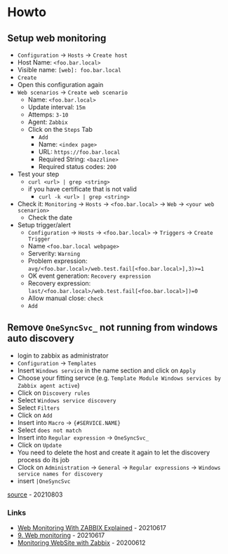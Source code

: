 # Howto

## Setup web monitoring

* `Configuration` -> `Hosts` -> `Create host`
* Host Name: `<foo.bar.local>`
* Visible name: `[web]: foo.bar.local`
* `Create`
* Open this configuration again
* `Web scenarios` -> `Create web scenario`
    * Name: `<foo.bar.local>`
    * Update interval: `15m`
    * Attemps: `3-10`
    * Agent: `Zabbix`
    * Click on the `Steps` Tab
        * `Add`
        * Name: `<index page>`
        * URL: `https://foo.bar.local`
        * Required String: `<bazzline>`
        * Required status codes: `200`
* Test your step
    * `curl <url> | grep <string>`
    * if you have certificate that is not valid
        * `curl -k <url> | grep <string>`
* Check it: `Monitoring` -> `Hosts` -> `<foo.bar.local>` -> `Web` -> `<your web scenarion>`
    * Check the date
* Setup trigger/alert
    * `Configuration` -> `Hosts` -> `<foo.bar.local>` -> `Triggers` -> `Create Trigger`
    * Name `<foo.bar.local webpage>`
    * Serverity: `Warning`
    * Problem expression: `avg/<foo.bar.local>/web.test.fail[<foo.bar.local>],3)>=1`
    * OK event generation: `Recovery expression`
    * Recovery expression: `last/<foo.bar.local>/web.test.fail[<foo.bar.local>])=0`
    * Allow manual close: `check`
    * `Add`

## Remove `OneSyncSvc_` not running from windows auto discovery

* login to zabbix as administrator
* `Configuration` -> `Templates`
* Insert `Windows service` in the name section and click on `Apply`
* Choose your fitting servce (e.g. `Template Module Windows services by Zabbix agent active`)
* Click on `Discovery rules`
* Select `Windows service discovery`
* Select `Filters`
* Click on `Add`
* Insert into `Macro` -> `{#SERVICE.NAME}`
* Select `does not match`
* Insert into `Regular expression` -> `OneSyncSvc_`
* Click on `Update`
* You need to delete the host and create it again to let the discovery process do its job
* Clock on `Administration` -> `General` -> `Regular expressions` -> `Windows service names for discovery`
* insert `|OneSyncSvc`

[source](https://www.zabbix.com/forum/zabbix-help/49798-how-to-automatically-disable-special-triggers-from-discovery) - 20210803

### Links

* [Web Monitoring With ZABBIX Explained](https://www.youtube.com/watch?v=L_J56StHHbg) - 20210617
* [9. Web monitoring](https://www.zabbix.com/documentation/current/manual/web_monitoring) - 20210617
* [Monitoring WebSite with Zabbix](https://sysadminwork.com/monitoring-website-with-zabbix/) - 20200612
